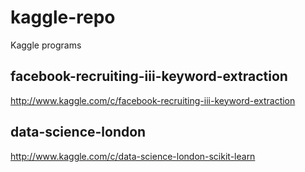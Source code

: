 kaggle-repo
===========

Kaggle programs

## facebook-recruiting-iii-keyword-extraction

http://www.kaggle.com/c/facebook-recruiting-iii-keyword-extraction

## data-science-london

http://www.kaggle.com/c/data-science-london-scikit-learn
